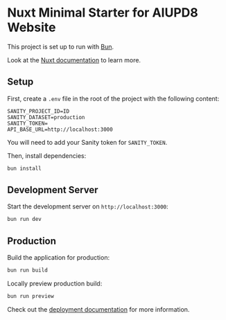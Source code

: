 # Nuxt Minimal Starter for AIUPD8 Website

This project is set up to run with [Bun](https://bun.sh/).

Look at the [Nuxt documentation](https://nuxt.com/docs/getting-started/introduction) to learn more.

## Setup

First, create a `.env` file in the root of the project with the following content:

```
SANITY_PROJECT_ID=ID
SANITY_DATASET=production
SANITY_TOKEN=
API_BASE_URL=http://localhost:3000
```

You will need to add your Sanity token for `SANITY_TOKEN`.

Then, install dependencies:

```bash
bun install
```

## Development Server

Start the development server on `http://localhost:3000`:

```bash
bun run dev
```

## Production

Build the application for production:

```bash
bun run build
```

Locally preview production build:

```bash
bun run preview
```

Check out the [deployment documentation](https://nuxt.com/docs/getting-started/deployment) for more information.
